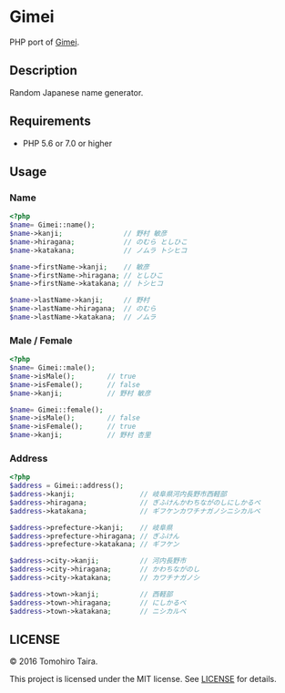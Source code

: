 Gimei
================================================================================

PHP port of [Gimei](https://github.com/willnet/gimei).


Description
--------------------------------------------------------------------------------

Random Japanese name generator.


Requirements
--------------------------------------------------------------------------------

- PHP 5.6 or 7.0 or higher


Usage
--------------------------------------------------------------------------------

### Name

```php
<?php
$name= Gimei::name();
$name->kanji;               // 野村 敏彦
$name->hiragana;            // のむら としひこ
$name->katakana;            // ノムラ トシヒコ

$name->firstName->kanji;    // 敏彦
$name->firstName->hiragana; // としひこ
$name->firstName->katakana; // トシヒコ

$name->lastName->kanji;     // 野村
$name->lastName->hiragana;  // のむら
$name->lastName->katakana;  // ノムラ
```


### Male / Female

```php
<?php
$name= Gimei::male();
$name->isMale();        // true
$name->isFemale();      // false
$name->kanji;           // 野村 敏彦

$name= Gimei::female();
$name->isMale();        // false
$name->isFemale();      // true
$name->kanji;           // 野村 杏里
```

### Address

```php
<?php
$address = Gimei::address();
$address->kanji;                // 岐阜県河内長野市西軽部
$address->hiragana;             // ぎふけんかわちながのしにしかるべ
$address->katakana;             // ギフケンカワチナガノシニシカルベ

$address->prefecture->kanji;    // 岐阜県
$address->prefecture->hiragana; // ぎふけん
$address->prefecture->katakana; // ギフケン

$address->city->kanji;          // 河内長野市
$address->city->hiragana;       // かわちながのし
$address->city->katakana;       // カワチナガノシ

$address->town->kanji;          // 西軽部
$address->town->hiragana;       // にしかるべ
$address->town->katakana;       // ニシカルベ
```



LICENSE
--------------------------------------------------------------------------------

&copy; 2016 Tomohiro Taira.

This project is licensed under the MIT license. See [LICENSE](LICENSE) for details.
